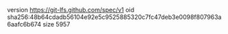 version https://git-lfs.github.com/spec/v1
oid sha256:48b64cdadb56104e92e5c9525885320c7fc47deb3e0098f807963a6aafc6b674
size 5957
